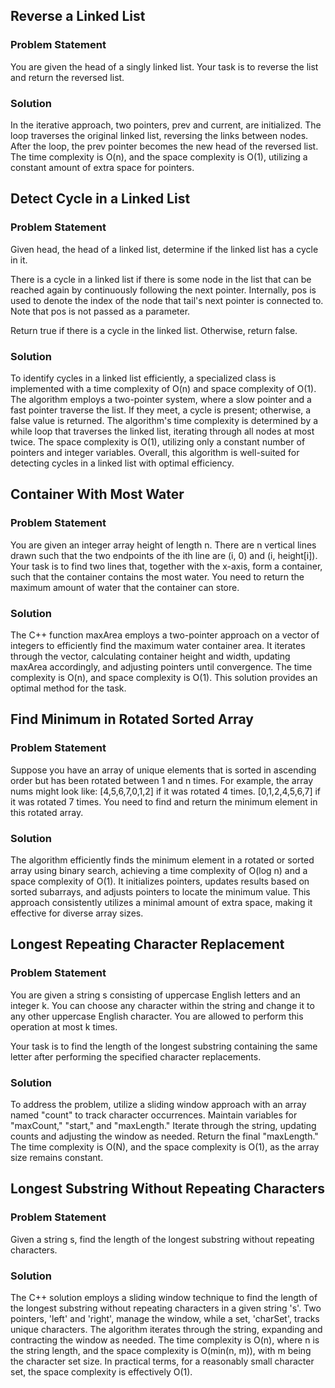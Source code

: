 ## Reverse a Linked List
### Problem Statement
You are given the head of a singly linked list. Your task is to reverse the list and return the reversed list.
### Solution
In the iterative approach, two pointers, prev and current, are initialized. The loop traverses the original linked list, reversing the links between nodes. After the loop, the prev pointer becomes the new head of the reversed list. The time complexity is O(n), and the space complexity is O(1), utilizing a constant amount of extra space for pointers.

## Detect Cycle in a Linked List 
### Problem Statement
Given head, the head of a linked list, determine if the linked list has a cycle in it.

There is a cycle in a linked list if there is some node in the list that can be reached again by continuously following the next pointer. Internally, pos is used to denote the index of the node that tail's next pointer is connected to. Note that pos is not passed as a parameter.

Return true if there is a cycle in the linked list. Otherwise, return false.
### Solution
To identify cycles in a linked list efficiently, a specialized class is implemented with a time complexity of O(n) and space complexity of O(1). The algorithm employs a two-pointer system, where a slow pointer and a fast pointer traverse the list. If they meet, a cycle is present; otherwise, a false value is returned. The algorithm's time complexity is determined by a while loop that traverses the linked list, iterating through all nodes at most twice. The space complexity is O(1), utilizing only a constant number of pointers and integer variables. Overall, this algorithm is well-suited for detecting cycles in a linked list with optimal efficiency.

## Container With Most Water 

### Problem Statement
You are given an integer array height of length n. There are n vertical lines drawn such that the two endpoints of the ith line are (i, 0) and (i, height[i]). Your task is to find two lines that, together with the x-axis, form a container, such that the container contains the most water. You need to return the maximum amount of water that the container can store.

### Solution
The C++ function maxArea employs a two-pointer approach on a vector of integers to efficiently find the maximum water container area. It iterates through the vector, calculating container height and width, updating maxArea accordingly, and adjusting pointers until convergence. The time complexity is O(n), and space complexity is O(1). This solution provides an optimal method for the task.

## Find Minimum in Rotated Sorted Array
### Problem Statement
Suppose you have an array of unique elements that is sorted in ascending order but has been rotated between 1 and n times. For example, the array nums might look like:
[4,5,6,7,0,1,2] if it was rotated 4 times.
[0,1,2,4,5,6,7] if it was rotated 7 times.
You need to find and return the minimum element in this rotated array.

### Solution 
The algorithm efficiently finds the minimum element in a rotated or sorted array using binary search, achieving a time complexity of O(log n) and a space complexity of O(1). It initializes pointers, updates results based on sorted subarrays, and adjusts pointers to locate the minimum value. This approach consistently utilizes a minimal amount of extra space, making it effective for diverse array sizes.



## Longest Repeating Character Replacement 

### Problem Statement
You are given a string s consisting of uppercase English letters and an integer k. You can choose any character within the string and change it to any other uppercase English character. You are allowed to perform this operation at most k times.

Your task is to find the length of the longest substring containing the same letter after performing the specified character replacements.

### Solution
To address the problem, utilize a sliding window approach with an array named "count" to track character occurrences. Maintain variables for "maxCount," "start," and "maxLength." Iterate through the string, updating counts and adjusting the window as needed. Return the final "maxLength." The time complexity is O(N), and the space complexity is O(1), as the array size remains constant.



## Longest Substring Without Repeating Characters
### Problem Statement
Given a string s, find the length of the longest substring without repeating characters.

### Solution
The C++ solution employs a sliding window technique to find the length of the longest substring without repeating characters in a given string 's'. Two pointers, 'left' and 'right', manage the window, while a set, 'charSet', tracks unique characters. The algorithm iterates through the string, expanding and contracting the window as needed. The time complexity is O(n), where n is the string length, and the space complexity is O(min(n, m)), with m being the character set size. In practical terms, for a reasonably small character set, the space complexity is effectively O(1).





